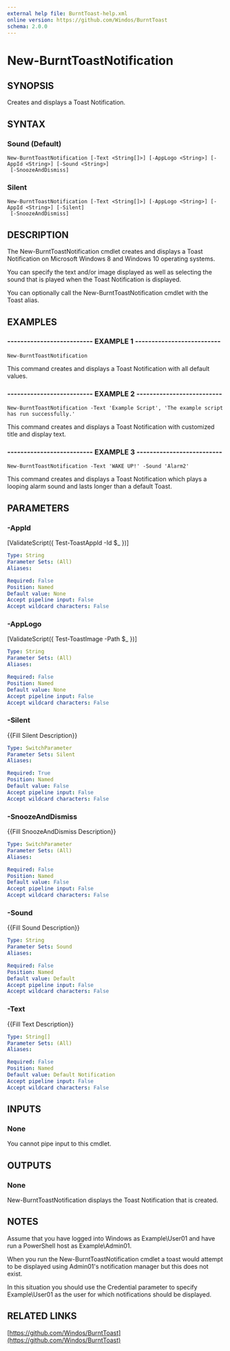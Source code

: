 ```yaml
---
external help file: BurntToast-help.xml
online version: https://github.com/Windos/BurntToast
schema: 2.0.0
---
```


# New-BurntToastNotification

## SYNOPSIS
Creates and displays a Toast Notification.

## SYNTAX

### Sound (Default)
```
New-BurntToastNotification [-Text <String[]>] [-AppLogo <String>] [-AppId <String>] [-Sound <String>]
 [-SnoozeAndDismiss]
```

### Silent
```
New-BurntToastNotification [-Text <String[]>] [-AppLogo <String>] [-AppId <String>] [-Silent]
 [-SnoozeAndDismiss]
```

## DESCRIPTION
The New-BurntToastNotification cmdlet creates and displays a Toast Notification on Microsoft Windows 8 and Windows 10 operating systems.

You can specify the text and/or image displayed as well as selecting the sound that is played when the Toast Notification is displayed.

You can optionally call the New-BurntToastNotification cmdlet with the Toast alias.

## EXAMPLES

### -------------------------- EXAMPLE 1 --------------------------
```
New-BurntToastNotification
```

This command creates and displays a Toast Notification with all default values.

### -------------------------- EXAMPLE 2 --------------------------
```
New-BurntToastNotification -Text 'Example Script', 'The example script has run successfully.'
```

This command creates and displays a Toast Notification with customized title and display text.

### -------------------------- EXAMPLE 3 --------------------------
```
New-BurntToastNotification -Text 'WAKE UP!' -Sound 'Alarm2'
```

This command creates and displays a Toast Notification which plays a looping alarm sound and lasts longer than a default Toast.

## PARAMETERS

### -AppId
\[ValidateScript({ Test-ToastAppId -Id $_ })\]

```yaml
Type: String
Parameter Sets: (All)
Aliases: 

Required: False
Position: Named
Default value: None
Accept pipeline input: False
Accept wildcard characters: False
```

### -AppLogo
\[ValidateScript({ Test-ToastImage -Path $_ })\]

```yaml
Type: String
Parameter Sets: (All)
Aliases: 

Required: False
Position: Named
Default value: None
Accept pipeline input: False
Accept wildcard characters: False
```

### -Silent
{{Fill Silent Description}}

```yaml
Type: SwitchParameter
Parameter Sets: Silent
Aliases: 

Required: True
Position: Named
Default value: False
Accept pipeline input: False
Accept wildcard characters: False
```

### -SnoozeAndDismiss
{{Fill SnoozeAndDismiss Description}}

```yaml
Type: SwitchParameter
Parameter Sets: (All)
Aliases: 

Required: False
Position: Named
Default value: False
Accept pipeline input: False
Accept wildcard characters: False
```

### -Sound
{{Fill Sound Description}}

```yaml
Type: String
Parameter Sets: Sound
Aliases: 

Required: False
Position: Named
Default value: Default
Accept pipeline input: False
Accept wildcard characters: False
```

### -Text
{{Fill Text Description}}

```yaml
Type: String[]
Parameter Sets: (All)
Aliases: 

Required: False
Position: Named
Default value: Default Notification
Accept pipeline input: False
Accept wildcard characters: False
```

## INPUTS

### None

You cannot pipe input to this cmdlet.

## OUTPUTS

### None

New-BurntToastNotification displays the Toast Notification that is created.

## NOTES
Assume that you have logged into Windows as Example\User01 and have run a PowerShell host as Example\Admin01.

When you run the New-BurntToastNotification cmdlet a toast would attempt to be displayed using Admin01's notification manager but this does not exist.

In this situation you should use the Credential parameter to specify Example\User01 as the user for which notifications should be displayed.

## RELATED LINKS

[https://github.com/Windos/BurntToast](https://github.com/Windos/BurntToast)

